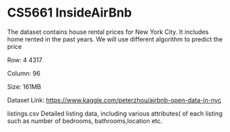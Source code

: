 # CS5661 InsideAirBnb
The dataset contains house rental prices for New York
City. It includes home rented in the past years. We will use different algorithm to predict the price

Row: 4 4317

Column: 96

Size: 161MB

Dataset Link: https://www.kaggle.com/peterzhou/airbnb-open-data-in-nyc

listings.csv Detailed listing data, including various attributes( of each listing such as number of bedrooms, bathrooms,location etc.
